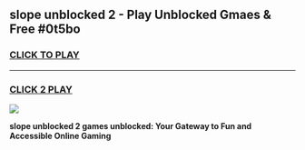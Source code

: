 
## slope unblocked 2 - Play Unblocked Gmaes & Free #0t5bo
<h3>
<a href="https://news.freeplayer.one?title=slope_unblocked_2&ref=03M">CLICK TO PLAY</a></h3>
<hr>

<h3>
<a href="https://news.freeplayer.one?title=slope_unblocked_2&ref=03M">CLICK 2 PLAY</a>
  
</h3>

<a href="https://news.freeplayer.one?title=slope_unblocked_2&ref=03M"><img src="https://clearcache.store/games.png"></a>


**slope unblocked 2 games unblocked: Your Gateway to Fun and Accessible Online Gaming**

